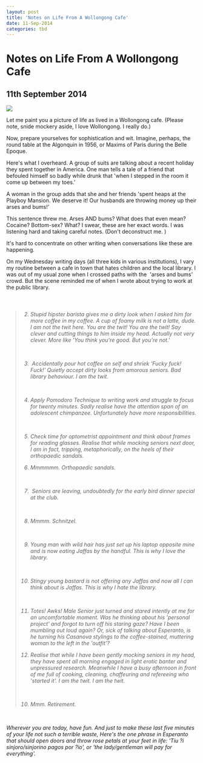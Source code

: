 ```yaml
---
layout: post
title: 'Notes on Life From A Wollongong Cafe'
date: 11-Sep-2014
categories: tbd
---
```


# Notes on Life From A Wollongong Cafe

## 11th September 2014

<img class="photo-horiz" src="http://3.bp.blogspot.com/_K5YtmfH4JLg/S-CNA70JJ_I/AAAAAAAAAAU/x5AREqg2fhU/s1600/MichelleFerret.jpg" />

Let me paint you a picture of life as lived in a Wollongong cafe. (Please note,   snide mockery aside,   I love Wollongong. I really do.)

Now,   prepare yourselves for sophistication and wit. Imagine, perhaps, the round table at the Algonquin in 1956, or Maxims of Paris during the Belle Epoque.

Here's what I overheard. A group of suits are talking about a recent holiday they spent together in America. One man tells a tale of a friend that befouled himself so badly while drunk that 'when I stepped in the room it come up between my toes.’

A woman in the group adds that she and her friends 'spent heaps at the Playboy Mansion. We deserve it! Our husbands are throwing money up their arses and bums!’

This sentence threw me. Arses AND bums? What does that even mean? Cocaine? Bottom-sex? What? I swear, these are her exact words. I was listening hard and taking careful notes. (Don't deconstruct me. )

It's hard to concentrate on other writing when conversations like these are happening.

On my Wednesday writing days (all three kids in various institutions), I vary my routine between a cafe in town that hates children and the local library. I was out of my usual zone when I crossed paths with the  'arses and bums' crowd. But the scene reminded me of when I wrote about trying to work at the public library.

<blockquote>

<h3 itemprop="name"><span 1. A pair from the University of The Third Age sit at the table next to me. When Lady Senior first describes her personal project of learning Esperanto, I think 'Oh my god.  When I retire, I am so learning Esperanto.' Twenty minutes later, 'For the love of fuck, please stop talking about Esperanto before I stab myself in the eye with a pen.' Also, flirting techniques for seniors: 'Oh, you so don't look like a grandmother,' followed by a tone adjustment to Low, Earnest, Really Listening levels and adding 'And are you </span><i fully ready *<span for that change in your life?'</span></h3>

</blockquote>

<br />

<div id="post-body-6617065870115664076" itemprop="description articleBody">

<blockquote>



2. Stupid hipster barista gives me a dirty look when I asked him for more coffee in my coffee. A cup of foamy milk is not a latte, dude. I am not the twit here. You are the twit! You are the twit! Say clever and cutting things to him inside my head. Actually not very clever. More like 'You think you're good. But you're not.'

<br />



3.  Accidentally pour hot coffee on self and shriek 'Fucky fuck! Fuck!' Quietly accept dirty looks from amorous seniors. Bad library behaviour. I am the twit.



<br />

4. Apply Pomodoro Technique to writing work and struggle to focus for twenty minutes. Sadly realise have the attention span of an adolescent chimpanzee. Unfortunately have more responsibilities.



<br />

5. Check time for optometrist appointment and think about frames for reading glasses. Realise that while mocking seniors next door, I am in fact, tripping, metaphorically, on the heels of their orthopaedic sandals.





6. Mmmmmm. Orthopaedic sandals.

<br />

7.  Seniors are leaving, undoubtedly for the early bird dinner special at the club.

<br />

8. Mmmm. Schnitzel.

<br />

9. Young man with wild hair has just set up his laptop opposite mine and is now eating Jaffas by the handful. This is why I love the library.

<br />

10. Stingy young bastard is not offering any Jaffas and now all I can think about is Jaffas. This is why I hate the library.

<br />

11. Totes! Awks! Male Senior just turned and stared intently at me for an uncomfortable moment. Was he thinking about his 'personal project' and forgot to turn off his staring gaze? Have I been mumbling out loud again? Or, sick of talking about Esperanto, is he turning his Casanova stylings to the coffee-stained, muttering woman to the left in the 'outfit'?

9. Realise that while I have been gently mocking seniors in my head, they have spent all morning engaged in light erotic banter and unpressured research. Meanwhile I have a busy afternoon in front of me full of cooking, cleaning, chaffeuring and refereeing who 'started it'. I am the twit. I am the twit.

<br />

10. Mmm. Retirement.</blockquote>



<br />

Wherever you are today, have fun. And just to make these last five minutes of your life not such a terrible waste, Here's the one phrase in Esperanto that should open doors and throw rose petals at your feet in life: 'Tiu ?i sinjoro/sinjorino pagos por ?io', or 'the lady/gentleman will pay for everything'.
